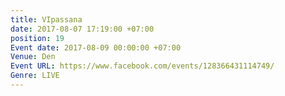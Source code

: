 ```yaml
---
title: VIpassana
date: 2017-08-07 17:19:00 +07:00
position: 19
Event date: 2017-08-09 00:00:00 +07:00
Venue: Den
Event URL: https://www.facebook.com/events/128366431114749/
Genre: LIVE
---
```


